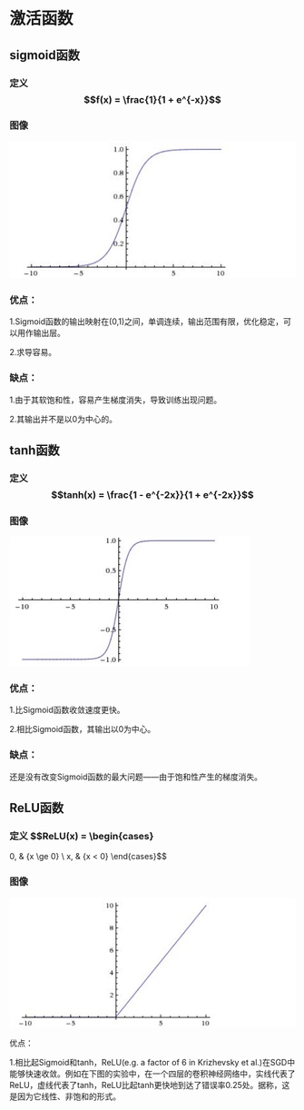 # 激活函数

## sigmoid函数

### 定义                          $$f(x) = \frac{1}{1 + e^{-x}}$$

### 图像

![](/deeplearning/assets/2-1.png)

### 优点：

1.Sigmoid函数的输出映射在\(0,1\)之间，单调连续，输出范围有限，优化稳定，可以用作输出层。

2.求导容易。

### 缺点：

1.由于其软饱和性，容易产生梯度消失，导致训练出现问题。

2.其输出并不是以0为中心的。

## tanh函数

### 定义              $$tanh(x) = \frac{1 - e^{-2x}}{1 + e^{-2x}}$$

### 图像

![](/deeplearning/assets/2-2.png)

### 优点：

1.比Sigmoid函数收敛速度更快。

2.相比Sigmoid函数，其输出以0为中心。

### 缺点：

还是没有改变Sigmoid函数的最大问题——由于饱和性产生的梯度消失。

## ReLU函数

### 定义                       $$ReLU(x) = \begin{cases} 
0, & {x \ge 0}  \\
x, & {x < 0} \end{cases}$$

### 图像

![](/deeplearning/assets/2-3.png)

优点：

1.相比起Sigmoid和tanh，ReLU\(e.g. a factor of 6 in Krizhevsky et al.\)在SGD中能够快速收敛。例如在下图的实验中，在一个四层的卷积神经网络中，实线代表了ReLU，虚线代表了tanh，ReLU比起tanh更快地到达了错误率0.25处。据称，这是因为它线性、非饱和的形式。



